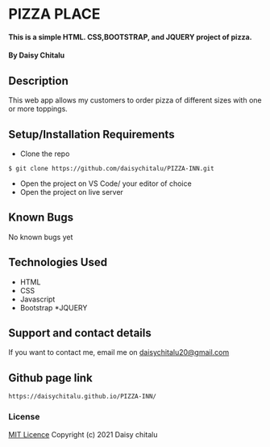 # PIZZA PLACE
#### This is a simple HTML. CSS,BOOTSTRAP, and JQUERY project of pizza.
#### By  Daisy Chitalu
## Description
This web app allows my customers to order pizza of different sizes with one or more toppings. 
## Setup/Installation Requirements
* Clone the repo
```
$ git clone https://github.com/daisychitalu/PIZZA-INN.git
```
* Open  the project on VS Code/ your editor of choice
* Open the project on live server
## Known Bugs
No known bugs yet
## Technologies Used
* HTML
* CSS
* Javascript
* Bootstrap
*JQUERY
## Support and contact details
If you want to contact me, email me on daisychitalu20@gmail.com
## Github page link
```
https://daisychitalu.github.io/PIZZA-INN/

```
### License
[MIT Licence](https://choosealicense.com/licenses/mit/)
Copyright (c) 2021 Daisy chitalu